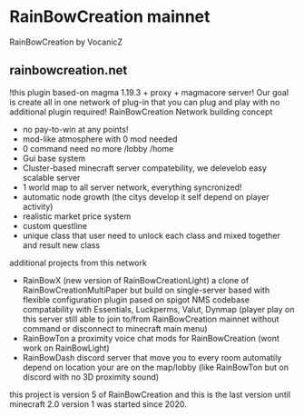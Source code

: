 # RainBowCreation mainnet
RainBowCreation by VocanicZ

## rainbowcreation.net

!this plugin based-on magma 1.19.3 + proxy + magmacore server!
Our goal is create all in one network of plug-in that you can plug and play with no additional plugin required!
RainBowCreation Network building concept
- no pay-to-win at any points!
- mod-like atmosphere with 0 mod needed
- 0 command need no more /lobby /home
- Gui base system
- Cluster-based minecraft server compatebility, we delevelob easy scalable server
- 1 world map to all server network, everything syncronized!
- automatic node growth (the citys develop it self depend on player activity)
- realistic market price system
- custom questline
- unique class that user need to unlock each class and mixed together and result new class


additional projects from this network
- RainBowX (new version of RainBowCreationLight)
  a clone of RainBowCreationMultiPaper but build on single-server based with flexible configuration
  plugin pased on spigot NMS codebase
  compatability with Essentials, Luckperms, Valut, Dynmap
  (player play on this server still able to join to/from RainBowCreation mainnet without command or disconnect to minecraft main menu)
- RainBowTon 
  a proximity voice chat mods for RainBowCreation
  (wont work on RainBowLight)
- RainBowDash 
  discord server that move you to every room automatily depend on location your are on the map/lobby
  (like RainBowTon but on discord with no 3D proximity sound)
 
this project is version 5 of RainBowCreation and this is the last version until minecraft 2.0
version 1 was started since 2020.
